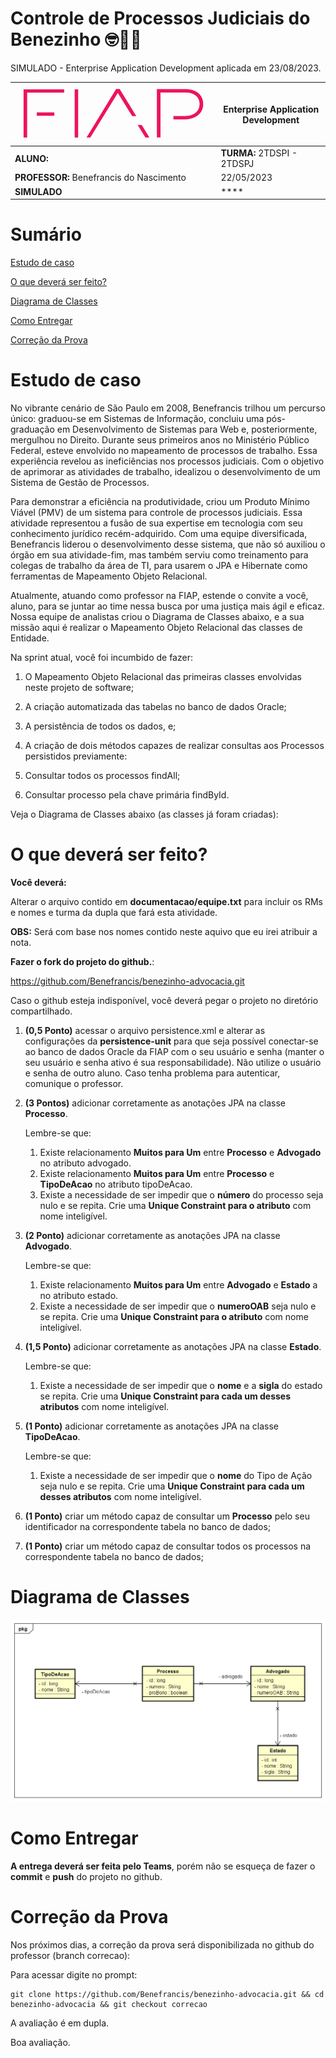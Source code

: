 # Controle de Processos Judiciais do Benezinho 🤓👍🏾

SIMULADO - Enterprise Application Development aplicada em 23/08/2023.


| ![](documentacao/fiap.jpg)               | **Enterprise Application Development** |
|------------------------------------------|----------------------------------------|
| **ALUNO:**                               | **TURMA:** 2TDSPI  - 2TDSPJ            |
| **PROFESSOR:** Benefrancis do Nascimento | 22/05/2023                             |
| **SIMULADO**                      | ****                     |

# Sumário


[Estudo de caso ](#_Estudo_de_caso)

[O que deverá ser feito? ](#_O_que_devera_ser_feito)

[Diagrama de Classes ](#_Diagrama_de_Classes)

[Como Entregar ](#_Entrega)

[Correção da Prova ](#_Correcao)

<a id="_Estudo_de_caso"></a>

# Estudo de caso

No vibrante cenário de São Paulo em 2008, Benefrancis trilhou um percurso único: graduou-se em Sistemas de Informação, concluiu uma pós-graduação em Desenvolvimento de Sistemas para Web e, posteriormente, mergulhou no Direito. Durante seus primeiros anos no Ministério Público Federal, esteve envolvido no mapeamento de processos de trabalho. Essa experiência revelou as ineficiências nos processos judiciais. Com o objetivo de aprimorar as atividades de trabalho, idealizou o desenvolvimento de um Sistema de Gestão de Processos.

Para demonstrar a eficiência na produtividade, criou um Produto Mínimo Viável (PMV) de um sistema para controle de processos judiciais. Essa atividade representou a fusão de sua expertise em tecnologia com seu conhecimento jurídico recém-adquirido. Com uma equipe diversificada, Benefrancis liderou o desenvolvimento desse sistema, que não só auxiliou o órgão em sua atividade-fim, mas também serviu como treinamento para colegas de trabalho da área de TI, para usarem o JPA e Hibernate como ferramentas de Mapeamento Objeto Relacional.

Atualmente, atuando como professor na FIAP, estende o convite a você, aluno, para se juntar ao time nessa busca por uma justiça mais ágil e eficaz. Nossa equipe de analistas criou o Diagrama de Classes abaixo, e a sua missão aqui é realizar o Mapeamento Objeto Relacional das classes de Entidade.

Na sprint atual, você foi incumbido de fazer:

1. O Mapeamento Objeto Relacional das primeiras classes envolvidas neste projeto de software;

2. A criação automatizada das tabelas no banco de dados Oracle;

3. A persistência de todos os dados, e;

4. A criação de dois métodos capazes de realizar consultas aos Processos persistidos previamente:

5. Consultar todos os processos findAll;

6. Consultar processo pela chave primária findById.


Veja o Diagrama de Classes abaixo (as classes já foram criadas):


<a id="_O_que_devera_ser_feito"></a>

# O que deverá ser feito?


**Você deverá:**

Alterar o arquivo contido em  **documentacao/equipe.txt** para incluir os RMs e nomes e turma da dupla que fará esta atividade. 

**OBS:** Será com base nos nomes contido neste aquivo que eu irei atribuir a nota.


**Fazer o fork do projeto do github.**:

https://github.com/Benefrancis/benezinho-advocacia.git

Caso o github esteja indisponível, você deverá pegar o projeto no diretório compartilhado.


1. **(0,5 Ponto)** acessar o arquivo persistence.xml e alterar as configurações da **persistence-unit** para que seja possível conectar-se ao banco de dados Oracle da FIAP com o seu usuário e senha (manter o seu usuário e senha ativo é sua responsabilidade). Não utilize o usuário e senha de outro aluno. Caso tenha problema para autenticar, comunique o professor.


2. **(3 Pontos)** adicionar corretamente as anotações JPA na classe **Processo**.

    Lembre-se que:


    1. Existe relacionamento **Muitos para Um** entre **Processo** e **Advogado** no atributo advogado.
    2. Existe relacionamento **Muitos para Um** entre **Processo** e **TipoDeAcao** no atributo tipoDeAcao. 
    3. Existe a necessidade de ser impedir que o **número** do processo seja nulo e se repita. Crie uma **Unique Constraint para o atributo** com nome inteligível.


3. **(2 Ponto)** adicionar corretamente as anotações JPA na classe **Advogado**.
    

   Lembre-se que:

    1. Existe relacionamento **Muitos para Um** entre **Advogado** e **Estado** a no atributo estado.
    2. Existe a necessidade de ser impedir que o **numeroOAB** seja nulo e se repita. Crie uma **Unique Constraint para o atributo** com nome inteligível.


4. **(1,5 Ponto)** adicionar corretamente as anotações JPA na classe **Estado**.


    Lembre-se que:

    1. Existe a necessidade de ser impedir que o **nome** e a **sigla** do estado se repita. Crie uma **Unique Constraint para cada um desses atributos** com nome inteligível.



5. **(1 Ponto)** adicionar corretamente as anotações JPA na classe **TipoDeAcao**.
   
    Lembre-se que:


    1. Existe a necessidade de ser impedir que o **nome** do Tipo de Ação seja nulo e se repita. Crie uma **Unique Constraint para cada um desses atributos** com nome inteligível.


6. **(1 Ponto)** criar um método capaz de consultar um **Processo** pelo seu identificador na correspondente tabela no banco de dados;

7. **(1 Ponto)** criar um método capaz de consultar todos os processos na correspondente tabela no banco de dados;


<a id="_Diagrama_de_Classes"></a>

# Diagrama de Classes

<img src="documentacao/diagrama.png">


<a id="_Entrega"></a>

# Como Entregar

**A entrega deverá ser feita pelo Teams**, porém não se esqueça de fazer o **commit** e **push** do projeto no github.


<a id="_Correcao"></a>

# Correção da Prova

Nos próximos dias, a correção da prova será disponibilizada no github do professor (branch correcao):

Para acessar digite no prompt:

```shell
git clone https://github.com/Benefrancis/benezinho-advocacia.git && cd benezinho-advocacia && git checkout correcao
```


A avaliação é em dupla.


Boa avaliação.